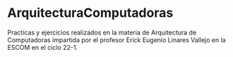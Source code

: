 # ArquitecturaComputadoras
Practicas y ejercicios realizados en la materia de Arquitectura de Computadoras impartida por el profesor Erick Eugenio Linares Vallejo en la ESCOM en el ciclo 22-1.
